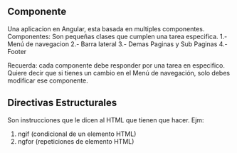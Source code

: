 ## Componente

Una aplicacion en Angular, esta basada en multiples componentes.
Componentes: Son pequeñas clases que cumplen una tarea especifica.
1.- Menú de navegacion
2.- Barra lateral
3.- Demas Paginas y Sub Paginas
4.- Footer

Recuerda: cada componente debe responder por una tarea en especifico. Quiere decir que si tienes un cambio en el Menú de navegación, solo debes modificar ese componente.

## Directivas Estructurales

Son instrucciones que le dicen al HTML que tienen que hacer.
Ejm:
1. ngif (condicional de un elemento HTML)
2. ngfor (repeticiones de elemento HTML)